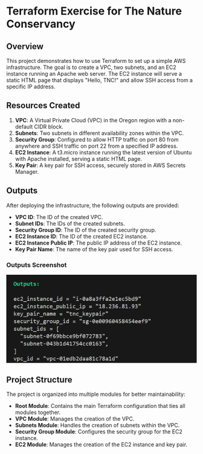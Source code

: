 # Terraform Exercise for The Nature Conservancy

## Overview

This project demonstrates how to use Terraform to set up a simple AWS infrastructure. The goal is to create a VPC, two subnets, and an EC2 instance running an Apache web server. The EC2 instance will serve a static HTML page that displays "Hello, TNC!" and allow SSH access from a specific IP address.

## Resources Created

1. **VPC**: A Virtual Private Cloud (VPC) in the Oregon region with a non-default CIDR block.
2. **Subnets**: Two subnets in different availability zones within the VPC.
3. **Security Group**: Configured to allow HTTP traffic on port 80 from anywhere and SSH traffic on port 22 from a specified IP address.
4. **EC2 Instance**: A t3.micro instance running the latest version of Ubuntu with Apache installed, serving a static HTML page.
5. **Key Pair**: A key pair for SSH access, securely stored in AWS Secrets Manager.

## Outputs

After deploying the infrastructure, the following outputs are provided:

- **VPC ID**: The ID of the created VPC.
- **Subnet IDs**: The IDs of the created subnets.
- **Security Group ID**: The ID of the created security group.
- **EC2 Instance ID**: The ID of the created EC2 instance.
- **EC2 Instance Public IP**: The public IP address of the EC2 instance.
- **Key Pair Name**: The name of the key pair used for SSH access.

### Outputs Screenshot

![Terraform Outputs](outputs-after-creation.png)

## Project Structure

The project is organized into multiple modules for better maintainability:

- **Root Module**: Contains the main Terraform configuration that ties all modules together.
- **VPC Module**: Manages the creation of the VPC.
- **Subnets Module**: Handles the creation of subnets within the VPC.
- **Security Group Module**: Configures the security group for the EC2 instance.
- **EC2 Module**: Manages the creation of the EC2 instance and key pair.

